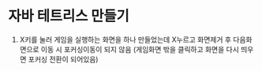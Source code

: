 # 자바 테트리스 만들기

1. X키를 눌러 게임을 실행하는 화면을 하나 만들었는데 X누르고 화면제거 후 다음화면으로 이동 시 포커싱이동이 되지 않음
       (게임화면 밖을 클릭하고 화면을 다시 띄우면 포커싱 전환이 되어있음)
